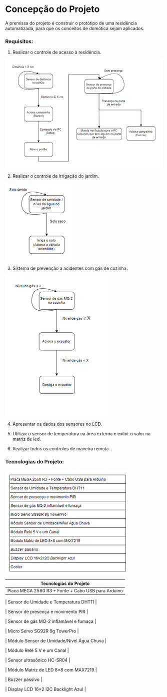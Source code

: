 # Concepção do Projeto

A premissa do projeto é construir o protótipo de uma residência automatizada, para que os conceitos de domótica sejam aplicados.

### Requisitos:

1. Realizar o controle de acesso à residência.

![](./figuras/fluxograma.png)

2. Realizar o controle de irrigação do jardim. 

![](./figuras/fluxogramajardim.png)

3. Sistema de prevenção a acidentes com gás de cozinha.

![](./figuras/fluxograma_cozinha.png)

4. Apresentar os dados dos sensores no LCD.

5. Utilizar o sensor de temperatura na área externa e exibir o valor na matriz de led.

6. Realizar todos os controles de maneira remota.

### Tecnologias do Projeto:

![Tecnologias do Projeto](./figuras/tecnologia.png)

| Tecnologias do Projeto  |
| ------------------- |
| Placa MEGA 2560 R3 + Fonte + Cabo USB para Arduino |

| Sensor de Umidade e Temperatura DHT11 |

| Sensor de presença e movimento PIR |

| Sensor de gás MQ-2 inflamável e fumaça |

| Micro Servo SG92R 9g TowerPro |

| Módulo Sensor de Umidade/Nível Água Chuva |

| Módulo Relé 5 V e um Canal |

| Sensor ultrasônico HC-SR04 |

| Módulo Matriz de LED 8×8 com MAX7219 |

| Buzzer passivo |

| Display LCD 16×2 I2C Backlight Azul |





